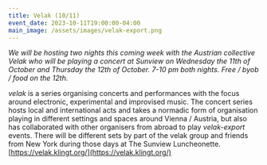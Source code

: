 ```yaml
---
title: Velak (10/11)
event_date: 2023-10-11T19:00:00-04:00
main_image: /assets/images/velak-export.png
---
```


_We will be hosting two nights this coming week with the Austrian collective
Velak who will be playing a concert at Sunview on Wednesday the 11th of October
and Thursday the 12th of October. 7-10 pm both nights. Free / byob / food on
the 12th._

_velak_ is a series organising concerts and performances with the focus around
electronic, experimental and improvised music. The concert series hosts local
and international acts and takes a normadic form of organisation playing in
different settings and spaces around Vienna / Austria, but also has
collaborated with other organisers from abroad to play _velak-export_ events.
There will be different sets by part of the velak group and friends from New
York during those days at The Sunview Luncheonette.
[https://velak.klingt.org/](https://velak.klingt.org/)
